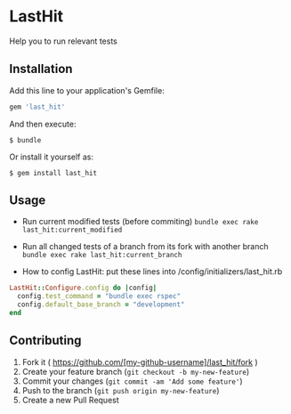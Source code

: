 # LastHit

Help you to run relevant tests

## Installation

Add this line to your application's Gemfile:

```ruby
gem 'last_hit'
```

And then execute:

    $ bundle

Or install it yourself as:

    $ gem install last_hit

## Usage

- Run current modified tests (before commiting)
`bundle exec rake last_hit:current_modified`

- Run all changed tests of a branch from its fork with another branch
`bundle exec rake last_hit:current_branch`

- How to config LastHit: put these lines into /config/initializers/last_hit.rb
```ruby
LastHit::Configure.config do |config|
  config.test_command = "bundle exec rspec"
  config.default_base_branch = "development"
end
```

## Contributing

1. Fork it ( https://github.com/[my-github-username]/last_hit/fork )
2. Create your feature branch (`git checkout -b my-new-feature`)
3. Commit your changes (`git commit -am 'Add some feature'`)
4. Push to the branch (`git push origin my-new-feature`)
5. Create a new Pull Request
